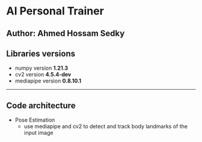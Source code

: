 # AI Personal Trainer
Author: Ahmed Hossam Sedky
----
## Libraries versions
* numpy version **1.21.3**
* cv2 version **4.5.4-dev**
* mediapipe version **0.8.10.1**
-----
## Code architecture
* Pose Estimation 
    * use mediapipe and cv2  to detect and track body landmarks of the input image 

